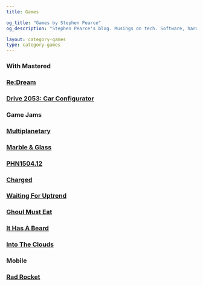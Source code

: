 ```yaml
---
title: Games

og_title: "Games by Stephen Pearce"
og_description: "Stephen Pearce's blog. Musings on tech. Software, hardware and tales of development."

layout: category-games
type: category-games
---
```


<h3>With Mastered</h3>
<div class="game-grid">
	<a href="/games/mastered/re-dream.html" class="game" style="background-image: url(/assets/img/games/re-dream/opengraph.png)">
		<h3 class="game__desc">Re:Dream</h3>
	</a>
	<a href="/games/mastered/car-configurator.html" class="game" style="background-image: url(/assets/img/games/car-configurator/opengraph.png)">
		<h3 class="game__desc">Drive 2053: Car Configurator</h3>
	</a>
</div>

<h3>Game Jams</h3>
<div class="game-grid">
	<a href="/games/ludum-dare/multiplanetary.html" class="game" style="background-image: url(/assets/img/games/multiplanetary/opengraph.png)">
		<h3 class="game__desc">Multiplanetary</h3>
	</a>
	<a href="/games/vaporjam/marble-and-glass.html" class="game" style="background-image: url(/assets/img/games/marble-and-glass/opengraph.png)">
		<h3 class="game__desc">Marble &amp; Glass</h3>
	</a>
	<a href="/games/weekly-game-jam/phn1504.12.html" class="game" style="background-image: url(/assets/img/games/phn1504.12/opengraph.png)">
		<h3 class="game__desc">PHN1504.12</h3>
	</a>
	<a href="/games/weekly-game-jam/charged.html" class="game" style="background-image: url(/assets/img/games/charged/opengraph.png)">
		<h3 class="game__desc">Charged</h3>
	</a>
	<a href="/games/weekly-game-jam/waiting-for-uptrend.html" class="game" style="background-image: url(/assets/img/games/waiting-for-uptrend/opengraph.png)">
		<h3 class="game__desc">Waiting For Uptrend</h3>
	</a>
	<a href="/games/weekly-game-jam/ghoul-must-eat.html" class="game" style="background-image: url(/assets/img/games/ghoul-must-eat/opengraph.png)">
		<h3 class="game__desc">Ghoul Must Eat</h3>
	</a>
	<a href="/games/one-hour-game-jam/it-has-a-beard.html" class="game" style="background-image: url(/assets/img/games/it-has-a-beard/opengraph.png)">
		<h3 class="game__desc">It Has A Beard</h3>
	</a>
	<a href="/games/one-hour-game-jam/into-the-clouds.html" class="game" style="background-image: url(/assets/img/games/into-the-clouds/opengraph.png)">
		<h3 class="game__desc">Into The Clouds</h3>
	</a>
</div>

<h3>Mobile</h3>
<div class="game-grid">
	<a href="/games/other-and-experimental/rad-rocket.html" class="game" style="background-image: url(/assets/img/games/rad-rocket/opengraph.png)">
		<h3 class="game__desc">Rad Rocket</h3>
	</a>
</div>

